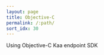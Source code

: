 ```yaml
---
layout: page
title: Objective-C
permalink: /:path/
sort_idx: 30
---
```

Using Objective-C Kaa endpoint SDK
